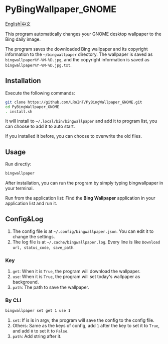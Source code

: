 # PyBingWallpaper_GNOME

[English](./README.md)|[中文](./README_zh.md)

This program automatically changes your GNOME desktop wallpaper to the Bing daily image.

The program saves the downloaded Bing wallpaper and its copyright information to the `~/bingwallpaper` directory. The wallpaper is saved as `bingwallpaper%Y-%M-%D.jpg`, and the copyright information is saved as `bingwallpaper%Y-%M-%D.jpg.txt`.

## Installation

Execute the following commands:

```Bash
git clone https://github.com/LRoInT/PyBingWallpaper_GNOME.git
cd PyBingWallpaper_GNOME
. install.sh
```

It will install to `~/.local/bin/bingwallpaper` and add it to program list, you can choose to add it to auto start.

If you installed it before, you can choose to overwrite the old files.

## Usage

Run directly:

```Bash
bingwallpaper
```

After installation, you can run the program by simply typing bingwallpaper in your terminal.

Run from the application list:
Find the **Bing Wallpaper** application in your application list and run it.

## Config&Log

1. The config file is at `~/.config/bingwallpaper.json`. You can edit it to change the settings.
2. The log file is at `~/.cache/bingwallpaper.log`. Every line is like `Download url, status_code, save_path`.

### Key

1. `get`: When it is `True`, the program will download the wallpaper.
2. `use`: When it is `True`, the program will set today's wallpaper as background.
3. `path`: The path to save the wallpaper.

### By CLI

```Bash
bingwallpaper set get 1 use 1
```

1. `set`: If is is in argv, the program will save the config to the config file.
2. Others: Same as the keys of config, add `1` after the key to set it to `True`, and add `0` to set it to `False`.
3. `path`: Add string after it.
